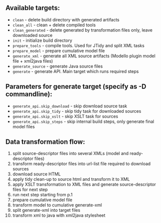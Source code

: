 Available targets:
------------------------------------------------------------
* `clean`           - delete build directory with generated artifacts
* `clean_all`       - clean + delete compiled tools
* `clean_generated` - delete generated by transformation files only, leave downloaded source
* `init`            - initialize build directory
* `prepare_tools`   - compile tools. Used for JTidy and split XML tasks
* `prepare_model`   - prepare cumulative model file
* `generate_xml`    - generate all XML source artifacts (Modello plugin model file + xml2java files)
* `generate_source` - generate Java source files
* `generate`        - generate API. Main target which runs required steps

Parameters for generate target (specify as -D commandline):
------------------------------------------------------------
* `generate_api.skip_download` - skip download source task
* `generate_api.skip_tidy`     - skip tidy task for downloaded sources
* `generate_api.skip_xslt`     - skip XSLT task for sources
* `generate_api.skip_steps`    - skip internal build steps, only generate final model files

Data transformation flow:
------------------------------------------------------------
1. split source-descriptor files into several XMLs (model and ready-descriptor files)
2. transform ready-descriptor files into url-list file required to download sources
3. download source HTML
4. apply tidy clean-up to source html and transform it to XML
5. apply XSLT transformation to XML files and generate source-descriptor files for next step
6. run next step starting from p.1
7. prepare cumulative model file
8. transform model to cumulative generate-xml
9. split generate-xml into target files
10. transform xml to java with xml2java stylesheet